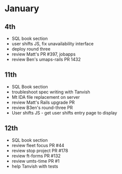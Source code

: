 # January
## 4th
- SQL book section
- user shifts JS, fix unavailability interface
- deploy round three
- review Matt's PR #397, jobapps
- review Ben's umaps-rails PR 1432
## 11th
- SQL Book section
- troubleshoot spec writing with Tanvish
- Mt IDA file replacement on server
- review Matt's Rails upgrade PR
- review B3en's round-three PR
- User shifts JS - get user shifts entry page to display
## 12th
- SQL book section
- review fleet focus PR #44
- review stop project PR #178
- review ft-forms PR #132
- review umts-time PR #1
- help Tanvish with tests
